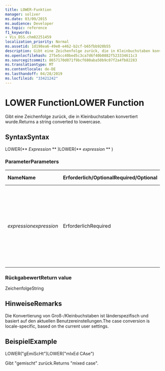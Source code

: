 ```yaml
---
title: LOWER-Funktion
manager: soliver
ms.date: 03/09/2015
ms.audience: Developer
ms.topic: reference
f1_keywords:
- Vis_DSS.chm82251459
localization_priority: Normal
ms.assetid: 1d198ea6-49e0-e462-b2cf-b65fbb920b55
description: Gibt eine Zeichenfolge zurück, die in Kleinbuchstaben konvertiert wurde.
ms.openlocfilehash: 275e5cc40bed5c3ca7d6f40b0882f523334611c3
ms.sourcegitcommit: 8657170d071f9bcf680aba50b9c07f2a4fb82283
ms.translationtype: MT
ms.contentlocale: de-DE
ms.lasthandoff: 04/28/2019
ms.locfileid: "33421242"
---
```

# <a name="lower-function"></a><span data-ttu-id="8e572-103">LOWER Function</span><span class="sxs-lookup"><span data-stu-id="8e572-103">LOWER Function</span></span>

<span data-ttu-id="8e572-104">Gibt eine Zeichenfolge zurück, die in Kleinbuchstaben konvertiert wurde.</span><span class="sxs-lookup"><span data-stu-id="8e572-104">Returns a string converted to lowercase.</span></span>
  
## <a name="syntax"></a><span data-ttu-id="8e572-105">Syntax</span><span class="sxs-lookup"><span data-stu-id="8e572-105">Syntax</span></span>

<span data-ttu-id="8e572-106">LOWER(\*\* *Expression* \*\* )</span><span class="sxs-lookup"><span data-stu-id="8e572-106">LOWER(\*\* *expression* \*\* )</span></span> 
  
### <a name="parameters"></a><span data-ttu-id="8e572-107">Parameter</span><span class="sxs-lookup"><span data-stu-id="8e572-107">Parameters</span></span>

|<span data-ttu-id="8e572-108">**Name**</span><span class="sxs-lookup"><span data-stu-id="8e572-108">**Name**</span></span>|<span data-ttu-id="8e572-109">**Erforderlich/Optional**</span><span class="sxs-lookup"><span data-stu-id="8e572-109">**Required/Optional**</span></span>|<span data-ttu-id="8e572-110">**Datentyp**</span><span class="sxs-lookup"><span data-stu-id="8e572-110">**Data Type**</span></span>|<span data-ttu-id="8e572-111">**Beschreibung**</span><span class="sxs-lookup"><span data-stu-id="8e572-111">**Description**</span></span>|
|:-----|:-----|:-----|:-----|
| <span data-ttu-id="8e572-112">_expression_</span><span class="sxs-lookup"><span data-stu-id="8e572-112">_expression_</span></span> <br/> |<span data-ttu-id="8e572-113">Erforderlich</span><span class="sxs-lookup"><span data-stu-id="8e572-113">Required</span></span>  <br/> |<span data-ttu-id="8e572-114">**Variiert**</span><span class="sxs-lookup"><span data-stu-id="8e572-114">**Varies**</span></span> <br/> | <span data-ttu-id="8e572-115">Eine Zeichenfolge, ein Zellbezug oder ein Ausdruck. Das Ergebnis wird in eine Zeichenfolge konvertiert, die anschließend in Kleinbuchstaben konvertiert wird.</span><span class="sxs-lookup"><span data-stu-id="8e572-115">A string, a cell reference, or an expression; the result is converted to a string which is then converted to lowercase.</span></span>  <br/> |
   
### <a name="return-value"></a><span data-ttu-id="8e572-116">Rückgabewert</span><span class="sxs-lookup"><span data-stu-id="8e572-116">Return value</span></span>

<span data-ttu-id="8e572-117">Zeichenfolge</span><span class="sxs-lookup"><span data-stu-id="8e572-117">String</span></span>
  
## <a name="remarks"></a><span data-ttu-id="8e572-118">Hinweise</span><span class="sxs-lookup"><span data-stu-id="8e572-118">Remarks</span></span>

<span data-ttu-id="8e572-119">Die Konvertierung von Groß-/Kleinbuchstaben ist länderspezifisch und basiert auf den aktuellen Benutzereinstellungen.</span><span class="sxs-lookup"><span data-stu-id="8e572-119">The case conversion is locale-specific, based on the current user settings.</span></span> 
  
## <a name="example"></a><span data-ttu-id="8e572-120">Beispiel</span><span class="sxs-lookup"><span data-stu-id="8e572-120">Example</span></span>

<span data-ttu-id="8e572-121">LOWER("gEmiScHt")</span><span class="sxs-lookup"><span data-stu-id="8e572-121">LOWER("mIxEd CAse")</span></span> 
  
<span data-ttu-id="8e572-122">Gibt "gemischt" zurück.</span><span class="sxs-lookup"><span data-stu-id="8e572-122">Returns "mixed case".</span></span> 
  

